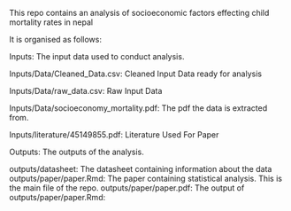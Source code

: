 This repo contains an analysis of socioeconomic factors effecting child mortality rates in nepal

It is organised as follows:

Inputs: The input data used to conduct analysis.

Inputs/Data/Cleaned_Data.csv: Cleaned Input Data ready for analysis

Inputs/Data/raw_data.csv: Raw Input Data 

Inputs/Data/socioeconomy_mortality.pdf: The pdf the data is extracted from.

Inputs/literature/45149855.pdf: Literature Used For Paper

Outputs: The outputs of the analysis.

outputs/datasheet: The datasheet containing information about the data
outputs/paper/paper.Rmd: The paper containing statistical analysis. This is the main file of the repo.
outputs/paper/paper.pdf: The output of outputs/paper/paper.Rmd: